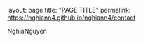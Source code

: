layout: page
title: "PAGE TITLE"
permalink: https://nghiann4.github.io/nghiann4/contact


NghiaNguyen
